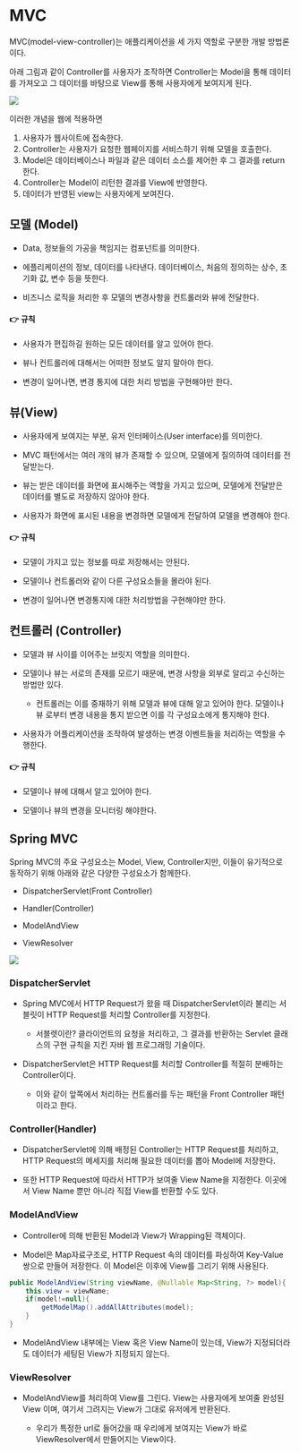 # MVC

MVC(model-view-controller)는 애플리케이션을 세 가지 역할로 구분한 개발 방법론이다. 

아래 그림과 같이 Controller를 사용자가 조작하면 Controller는 Model을 통해 데이터를 가져오고 그 데이터를 바탕으로 View를 통해 사용자에게 보여지게 된다.

<img src ='https://img1.daumcdn.net/thumb/R1280x0/?scode=mtistory2&fname=https%3A%2F%2Fblog.kakaocdn.net%2Fdn%2FbDpdks%2FbtrjV9EuRJ3%2FegwkkBELr5i0oYOv4t9Qy1%2Fimg.png'>

이러한 개념을 웹에 적용하면

1. 사용자가 웹사이트에 접속한다.
2. Controller는 사용자가 요청한 웹페이지를 서비스하기 위해 모델을 호출한다.
3. Model은 데이터베이스나 파일과 같은 데이터 소스를 제어한 후 그 결과를 return 한다.
4. Controller는 Model이 리턴한 결과를 View에 반영한다.
5. 데이터가 반영된 view는 사용자에게 보여진다.

## 모델 (Model)

* Data, 정보들의 가공을 책임지는 컴포넌트를 의미한다.

* 에플리케이션의 정보, 데이터를 나타낸다. 데이터베이스, 처음의 정의하는 상수, 초기화 값, 변수 등을 뜻한다.

* 비즈니스 로직을 처리한 후 모델의 변경사항을 컨트롤러와 뷰에 전달한다.

#### 👉 규칙

* 사용자가 편집하길 원하는 모든 데이터를 알고 있어야 한다.

* 뷰나 컨트롤러에 대해서는 어떠한 정보도 알지 말아야 한다.

* 변경이 일어나면, 변경 통지에 대한 처리 방법을 구현해야만 한다.

## 뷰(View)

* 사용자에게 보여지는 부분, 유저 인터페이스(User interface)를 의미한다.

* MVC 패턴에서는 여러 개의 뷰가 존재할 수 있으며, 모델에게 질의하여 데이터를 전달받는다.

* 뷰는 받은 데이터를 화면에 표시해주는 역할을 가지고 있으며, 모델에게 전달받은 데이터를 별도로 저장하지 않아야 한다. 

* 사용자가 화면에 표시된 내용을 변경하면 모델에게 전달하여 모델을 변경해야 한다.

#### 👉 규칙 

* 모델이 가지고 있는 정보를 따로 저장해서는 안된다.

* 모델이나 컨트롤러와 같이 다른 구성요소들을 몰라야 된다.

* 변경이 일어나면 변경통지에 대한 처리방법을 구현해야만 한다.

## 컨트롤러 (Controller)

* 모델과 뷰 사이를 이어주는 브릿지 역할을 의미한다.

* 모델이나 뷰는 서로의 존재를 모르기 때문에, 변경 사항을 외부로 알리고 수신하는 방법만 있다.

    * 컨트롤러는 이를 중재하기 위해 모델과 뷰에 대해 알고 있어야 한다. 모델이나 뷰 로부터 변경 내용을 통지 받으면 이를 각 구성요소에게 통지해야 한다.

* 사용자가 어플리케이션을 조작하여 발생하는 변경 이벤트들을 처리하는 역할을 수행한다.

#### 👉 규칙

* 모델이나 뷰에 대해서 알고 있어야 한다.

* 모델이나 뷰의 변경을 모니터링 해야한다.

## Spring MVC

Spring MVC의 주요 구성요소는 Model, View, Controller지만, 이들이 유기적으로 동작하기 위해 아래와 같은 다양한 구성요소가 함께한다.

* DispatcherServlet(Front Controller)

* Handler(Controller)

* ModelAndView

* ViewResolver

<img src ='https://blog.kakaocdn.net/dn/bBqbyV/btrsysIeeyv/WP43RUhxvA9rQVmBfUQZHK/img.png'>

### DispatcherServlet

* Spring MVC에서 HTTP Request가 왔을 때 DispatcherServlet이라 불리는 서블릿이 HTTP Request를 처리할 Controller를 지정한다.

    * 서블렛이란?   클라이언트의 요청을 처리하고, 그 결과를 반환하는 Servlet 클래스의 구현 규칙을 지킨 자바 웹 프로그래밍 기술이다.

* DispatcherServlet은 HTTP Request를 처리할 Controller를 적절히 분배하는 Controller이다.

    * 이와 같이 앞쪽에서 처리하는 컨트롤러를 두는 패턴을 Front Controller 패턴이라고 한다.

### Controller(Handler)

* DispatcherServlet에 의해 배정된 Controller는 HTTP Request를 처리하고, HTTP Request의 메세지를 처리해 필요한 데이터를 뽑아 Model에 저장한다.

* 또한 HTTP Request에 따라서 HTTP가 보여줄 View Name을 지정한다. 이곳에서 View Name 뿐만 아니라 직접 View를 반환할 수도 있다.

### ModelAndView

* Controller에 의해 반환된 Model과 View가 Wrapping된 객체이다.

* Model은 Map자료구조로, HTTP Request 속의 데이터를 파싱하여 Key-Value 쌍으로 만들어 저장한다. 이 Model은 이후에 View를 그리기 위해 사용된다.

```java
public ModelAndView(String viewName, @Nullable Map<String, ?> model){
    this.view = viewName;
    if(model!=null){
        getModelMap().addAllAttributes(model);
    }
}
```

* ModelAndView 내부에는 View 혹은 View Name이 있는데, View가 지정되더라도 데이터가 세팅된 View가 지정되지 않는다.

### ViewResolver

* ModelAndView를 처리하여 View를 그린다. View는 사용자에게 보여줄 완성된 View 이며, 여기서 그려지는 View가 그대로 유저에게 반환된다.

    * 우리가 특정한 url로 들어갔을 때 우리에게 보여지는 View가 바로 ViewResolver에서 만들어지는 View이다.